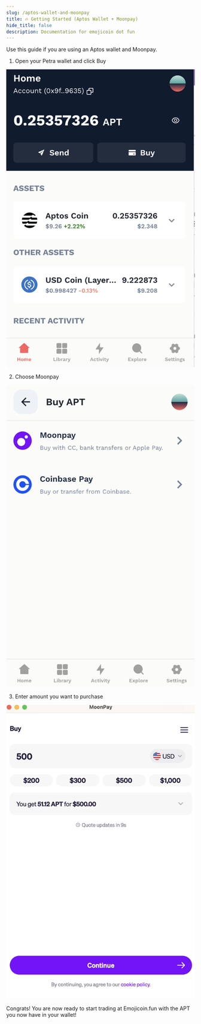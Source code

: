 ```yaml
---
slug: /aptos-wallet-and-moonpay
title: 🔥 Getting Started (Aptos Wallet + Moonpay)
hide_title: false
description: Documentation for emojicoin dot fun
---
```


Use this guide if you are using an Aptos wallet and Moonpay.

1. Open your Petra wallet and click Buy

![apt1](./images/apt1.png "apt1")

2. Choose Moonpay

![apt2](./images/apt2.png "apt2")

3. Enter amount you want to purchase

![apt3](./images/apt3.png "apt3")

Congrats! You are now ready to start trading at Emojicoin.fun with the APT you now have in your wallet!
